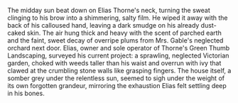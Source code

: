 The midday sun beat down on Elias Thorne's neck, turning the sweat clinging to his brow into a shimmering, salty film.  He wiped it away with the back of his calloused hand, leaving a dark smudge on his already dust-caked skin.  The air hung thick and heavy with the scent of parched earth and the faint, sweet decay of overripe plums from Mrs. Gable's neglected orchard next door.  Elias, owner and sole operator of Thorne's Green Thumb Landscaping, surveyed his current project: a sprawling, neglected Victorian garden, choked with weeds taller than his waist and overrun with ivy that clawed at the crumbling stone walls like grasping fingers.  The house itself, a somber grey under the relentless sun, seemed to sigh under the weight of its own forgotten grandeur, mirroring the exhaustion Elias felt settling deep in his bones.
